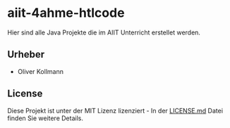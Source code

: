 # aiit-4ahme-htlcode
Hier sind alle Java Projekte die im AIIT Unterricht erstellet werden. 
## Urheber
* Oliver Kollmann
## License
Diese Projekt ist unter der MIT Lizenz lizenziert - In der [LICENSE.md](https://github.com/kololm16/aiit-4ahme-kololm16/blob/master/LICENSE) Datei finden Sie weitere Details.
